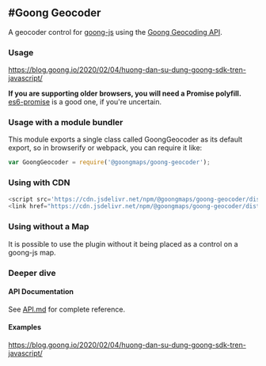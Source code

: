 #Goong Geocoder
---

A geocoder control for [goong-js](https://docs.goong.io/js/guide) using the [Goong Geocoding API](https://docs.goong.io/rest/guide#place).

### Usage

https://blog.goong.io/2020/02/04/huong-dan-su-dung-goong-sdk-tren-javascript/

**If you are supporting older browsers, you will need a Promise polyfill.**
[es6-promise](https://github.com/stefanpenner/es6-promise) is a good one, if you're uncertain.

### Usage with a module bundler

This module exports a single class called GoongGeocoder as its default export,
so in browserify or webpack, you can require it like:

```js
var GoongGeocoder = require('@goongmaps/goong-geocoder');
```
### Using with CDN
```js
<script src='https://cdn.jsdelivr.net/npm/@goongmaps/goong-geocoder/dist/goong-geocoder.min.js'></script>
<link href="https://cdn.jsdelivr.net/npm/@goongmaps/goong-geocoder/dist/goong-geocoder.css" rel="stylesheet" type="text/css"/>
```
###  Using without a Map
It is possible to use the plugin without it being placed as a control on a goong-js map. 

### Deeper dive

#### API Documentation

See [API.md](https://github.com/goong-io/goong-geocoder-js/blob/master/API.md) for complete reference.

#### Examples

https://blog.goong.io/2020/02/04/huong-dan-su-dung-goong-sdk-tren-javascript/

